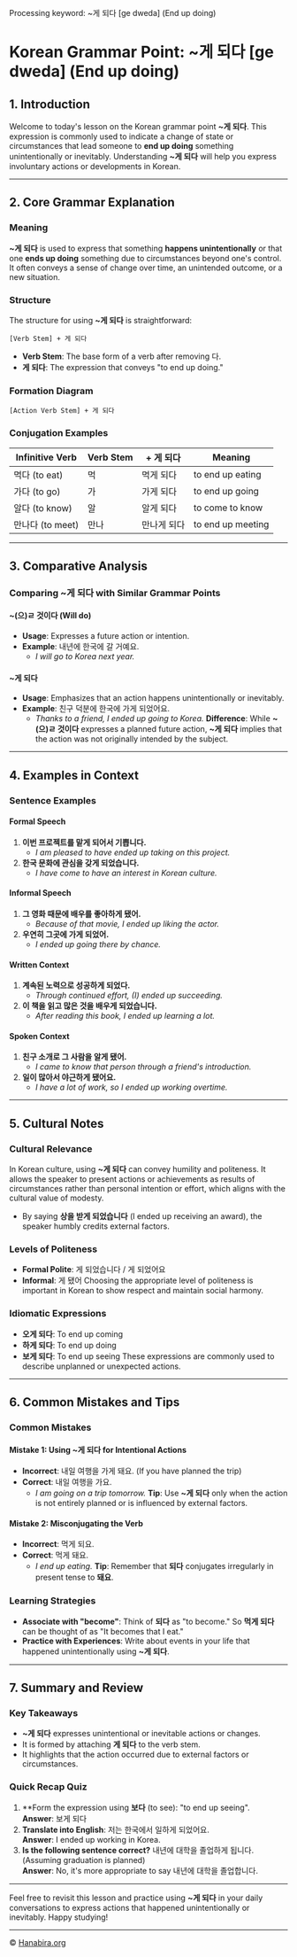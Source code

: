 Processing keyword: ~게 되다 [ge dweda] (End up doing)
# Korean Grammar Point: ~게 되다 [ge dweda] (End up doing)

## 1. Introduction
Welcome to today's lesson on the Korean grammar point **~게 되다**. This expression is commonly used to indicate a change of state or circumstances that lead someone to **end up doing** something unintentionally or inevitably. Understanding **~게 되다** will help you express involuntary actions or developments in Korean.

---
## 2. Core Grammar Explanation
### Meaning
**~게 되다** is used to express that something **happens unintentionally** or that one **ends up doing** something due to circumstances beyond one's control. It often conveys a sense of change over time, an unintended outcome, or a new situation.
### Structure
The structure for using **~게 되다** is straightforward:
```
[Verb Stem] + 게 되다
```
- **Verb Stem**: The base form of a verb after removing 다.
- **게 되다**: The expression that conveys "to end up doing."
### Formation Diagram
```plaintext
[Action Verb Stem] + 게 되다
```
### Conjugation Examples
| Infinitive Verb | Verb Stem | + 게 되다      | Meaning                    |
|-----------------|-----------|----------------|----------------------------|
| 먹다 (to eat)   | 먹        | 먹게 되다      | to end up eating           |
| 가다 (to go)    | 가        | 가게 되다      | to end up going            |
| 알다 (to know)  | 알        | 알게 되다      | to come to know            |
| 만나다 (to meet)| 만나       | 만나게 되다    | to end up meeting          |
---
## 3. Comparative Analysis
### Comparing **~게 되다** with Similar Grammar Points
#### ~(으)ㄹ 것이다 (Will do)
- **Usage**: Expresses a future action or intention.
- **Example**: 내년에 한국에 갈 거예요.
  - *I will go to Korea next year.*
#### ~게 되다
- **Usage**: Emphasizes that an action happens unintentionally or inevitably.
- **Example**: 친구 덕분에 한국에 가게 되었어요.
  - *Thanks to a friend, I ended up going to Korea.*
**Difference**: While **~(으)ㄹ 것이다** expresses a planned future action, **~게 되다** implies that the action was not originally intended by the subject.
---
## 4. Examples in Context
### Sentence Examples
#### Formal Speech
1. **이번 프로젝트를 맡게 되어서 기쁩니다.**
   - *I am pleased to have ended up taking on this project.*
2. **한국 문화에 관심을 갖게 되었습니다.**
   - *I have come to have an interest in Korean culture.*
#### Informal Speech
1. **그 영화 때문에 배우를 좋아하게 됐어.**
   - *Because of that movie, I ended up liking the actor.*
2. **우연히 그곳에 가게 되었어.**
   - *I ended up going there by chance.*
#### Written Context
1. **계속된 노력으로 성공하게 되었다.**
   - *Through continued effort, (I) ended up succeeding.*
2. **이 책을 읽고 많은 것을 배우게 되었습니다.**
   - *After reading this book, I ended up learning a lot.*
#### Spoken Context
1. **친구 소개로 그 사람을 알게 됐어.**
   - *I came to know that person through a friend's introduction.*
2. **일이 많아서 야근하게 됐어요.**
   - *I have a lot of work, so I ended up working overtime.*
---
## 5. Cultural Notes
### Cultural Relevance
In Korean culture, using **~게 되다** can convey humility and politeness. It allows the speaker to present actions or achievements as results of circumstances rather than personal intention or effort, which aligns with the cultural value of modesty.
- By saying **상을 받게 되었습니다** (I ended up receiving an award), the speaker humbly credits external factors.
### Levels of Politeness
- **Formal Polite**: 게 되었습니다 / 게 되었어요
- **Informal**: 게 됐어
Choosing the appropriate level of politeness is important in Korean to show respect and maintain social harmony.
### Idiomatic Expressions
- **오게 되다**: To end up coming
- **하게 되다**: To end up doing
- **보게 되다**: To end up seeing
These expressions are commonly used to describe unplanned or unexpected actions.
---
## 6. Common Mistakes and Tips
### Common Mistakes
#### Mistake 1: Using **~게 되다** for Intentional Actions
- **Incorrect**: 내일 여행을 가게 돼요. (If you have planned the trip)
- **Correct**: 내일 여행을 가요.
  - *I am going on a trip tomorrow.*
**Tip**: Use **~게 되다** only when the action is not entirely planned or is influenced by external factors.
#### Mistake 2: Misconjugating the Verb
- **Incorrect**: 먹게 되요.
- **Correct**: 먹게 돼요.
  - *I end up eating.*
**Tip**: Remember that **되다** conjugates irregularly in present tense to **돼요**.
### Learning Strategies
- **Associate with "become"**: Think of **되다** as "to become." So **먹게 되다** can be thought of as "It becomes that I eat."
- **Practice with Experiences**: Write about events in your life that happened unintentionally using **~게 되다**.
---
## 7. Summary and Review
### Key Takeaways
- **~게 되다** expresses unintentional or inevitable actions or changes.
- It is formed by attaching **게 되다** to the verb stem.
- It highlights that the action occurred due to external factors or circumstances.
### Quick Recap Quiz
1. **Form the expression using **보다** (to see): "to end up seeing".  
   **Answer**: 보게 되다
2. **Translate into English**: 저는 한국에서 일하게 되었어요.  
   **Answer**: I ended up working in Korea.
3. **Is the following sentence correct?** 내년에 대학을 졸업하게 됩니다. (Assuming graduation is planned)  
   **Answer**: No, it's more appropriate to say 내년에 대학을 졸업합니다.
---
Feel free to revisit this lesson and practice using **~게 되다** in your daily conversations to express actions that happened unintentionally or inevitably. Happy studying!

---
© [Hanabira.org](https://hanabira.org)
